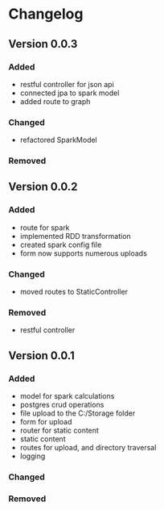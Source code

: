 # Changelog
## Version 0.0.3

### Added
- restful controller for json api
- connected jpa to spark model
- added route to graph

### Changed
- refactored SparkModel

### Removed


## Version 0.0.2

### Added
- route for spark
- implemented RDD transformation 
- created spark config file
- form now supports numerous uploads

### Changed
- moved routes to StaticController

### Removed
- restful controller

## Version 0.0.1

### Added
- model for spark calculations
- postgres crud operations
- file upload to the C:/Storage folder
- form for upload
- router for static content
- static content
- routes for upload, and directory traversal
- logging
### Changed

### Removed

